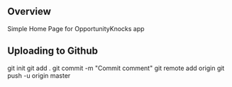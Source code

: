 ## Overview

Simple Home Page for OpportunityKnocks app



## Uploading to Github

git init
git add .
git commit -m "Commit comment"
git remote add origin <repo url>
git push -u origin master